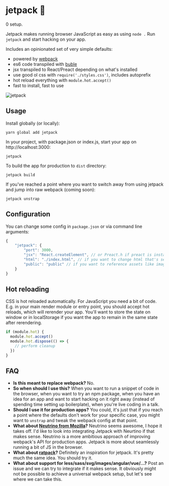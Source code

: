 # jetpack 🚀

0 setup.

Jetpack makes running browser JavaScript as easy as using `node .` Run `jetpack` and start hacking on your app.

Includes an opinionated set of very simple defaults:

- powered by [webpack](https://webpack.js.org/)
- es6 code transpiled with [buble](https://buble.surge.sh/guide/)
- jsx transpiled to React/Preact depending on what's installed
- use good ol css with `require('./styles.css')`, includes autoprefix
- hot reload everything with `module.hot.accept()`
- fast to install, fast to use

![jetpack](https://cloud.githubusercontent.com/assets/324440/23823107/1e3336a4-0653-11e7-883e-2f6b9dbbc20b.png)

## Usage

Install globally (or locally):

    yarn global add jetpack

In your project, with package.json or index.js, start your app on http://localhost:3000:

    jetpack

To build the app for production to `dist` directory:

    jetpack build

If you've reached a point where you want to switch away from using jetpack and jump into raw webpack (coming soon):

    jetpack unstrap

## Configuration

You can change some config in `package.json` or via command line arguments:

```js
{
    "jetpack": {
        "port": 3000,
        "jsx": "React.createElement", // or Preact.h if preact is installed
        "html": "./index.html", // if you want to change html that's served
        "public": "public" // if you want to reference assets like images
    }
}
```

## Hot reloading

CSS is hot reloaded automatically. For JavaScript you need a bit of code. E.g. in your main render module or entry point, you should accept hot reloads, which will rerender your app. You'll want to store the state on window or in localStorage if you want the app to remain in the same state after rerendering.

```js
if (module.hot) {
  module.hot.accept()
  module.hot.dispose(() => {
    // perform cleanup
  })
}
```

## FAQ

* **Is this meant to replace webpack?** No.
* **So when should I use this?** When you want to run a snippet of code in the browser, when you want to try an npm package, when you have an idea for an app and want to start hacking on it right away (instead of spending time setting up boilerplate), when you're live coding in a talk.
* **Should I use it for production apps?** You could, it's just that if you reach a point where the defaults don't work for your specific case, you might want to `unstrap` and tweak the webpack config at that point.
* **What about [Neutrino from Mozilla](https://neutrino.js.org/)?** Neutrino seems awesome, I hope it takes off. I'd like to look into integrating Jetpack with Neurtino if that makes sense. Neutrino is a more ambitious approach of improving webpack's API for production apps. Jetpack is more about seamlessly running a bit of JS in the browser.
* **What about [ratpack](https://github.com/threepointone/ratpack)?** Definitely an inspiration for jetpack. It's pretty much the same idea. You should try it.
* **What about support for less/sass/svg/images/angular/vue/...?** Post an issue and we can try to integrate if it makes sense. It obviously might not be possible to achieve a universal webpack setup, but let's see where we can take this.

